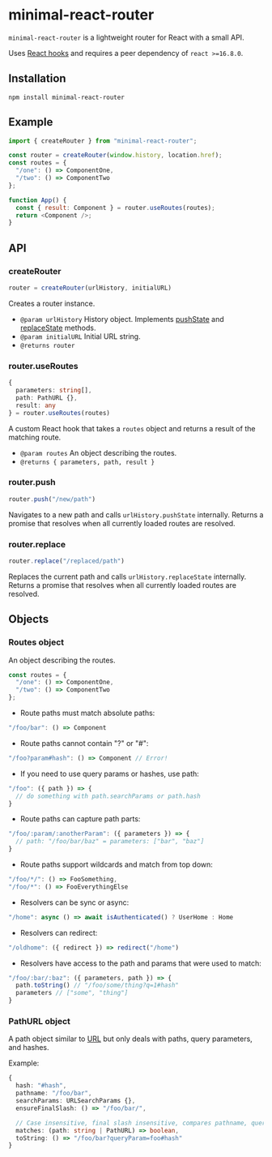 # minimal-react-router

`minimal-react-router` is a lightweight router for React with a small API.

Uses [React hooks](https://reactjs.org/docs/hooks-reference.html) and requires a peer dependency of `react >=16.8.0`.

## Installation

`npm install minimal-react-router`

## Example

```js
import { createRouter } from "minimal-react-router";

const router = createRouter(window.history, location.href);
const routes = {
  "/one": () => ComponentOne,
  "/two": () => ComponentTwo
};

function App() {
  const { result: Component } = router.useRoutes(routes);
  return <Component />;
}
```

## API

### createRouter

```js
router = createRouter(urlHistory, initialURL)
```

Creates a router instance.

* `@param urlHistory` History object. Implements [pushState](https://developer.mozilla.org/en-US/docs/Web/API/History_API#The_pushState()_method) and [replaceState](https://developer.mozilla.org/en-US/docs/Web/API/History_API#The_replaceState()_method) methods.
* `@param initialURL` Initial URL string.
* `@returns router`

### router.useRoutes

```ts
{
  parameters: string[],
  path: PathURL {},
  result: any
} = router.useRoutes(routes)
```

A custom React hook that takes a `routes` object and returns a result of the matching route.

* `@param routes` An object describing the routes.
* `@returns { parameters, path, result }`

### router.push

```js
router.push("/new/path")
```

Navigates to a new path and calls `urlHistory.pushState` internally.
Returns a promise that resolves when all currently loaded routes are resolved.

### router.replace

```js
router.replace("/replaced/path")
```

Replaces the current path and calls `urlHistory.replaceState` internally.
Returns a promise that resolves when all currently loaded routes are resolved.

## Objects

### Routes object

An object describing the routes.

```js
const routes = {
  "/one": () => ComponentOne,
  "/two": () => ComponentTwo
};
```

* Route paths must match absolute paths:
```js
"/foo/bar": () => Component
```
* Route paths cannot contain "?" or "#":
```js
"/foo?param#hash": () => Component // Error!
```
* If you need to use query params or hashes, use path:
```js
"/foo": ({ path }) => {
  // do something with path.searchParams or path.hash
}
```
* Route paths can capture path parts:
```js
"/foo/:param/:anotherParam": ({ parameters }) => {
  // path: "/foo/bar/baz" = parameters: ["bar", "baz"]
}
```
* Route paths support wildcards and match from top down:
```js
"/foo/*/": () => FooSomething,
"/foo/*": () => FooEverythingElse
```
* Resolvers can be sync or async:
```js
"/home": async () => await isAuthenticated() ? UserHome : Home
```
* Resolvers can redirect:
```js
"/oldhome": ({ redirect }) => redirect("/home")
```
* Resolvers have access to the path and params that were used to match:
```js
"/foo/:bar/:baz": ({ parameters, path }) => {
  path.toString() // "/foo/some/thing?q=1#hash"
  parameters // ["some", "thing"]
}
```

### PathURL object

A path object similar to [URL](https://developer.mozilla.org/en-US/docs/Web/API/URL) but only deals with paths, query parameters, and hashes.

Example:

```ts
{
  hash: "#hash",
  pathname: "/foo/bar",
  searchParams: URLSearchParams {},
  ensureFinalSlash: () => "/foo/bar/",

  // Case insensitive, final slash insensitive, compares pathname, query params, and hash.
  matches: (path: string | PathURL) => boolean,
  toString: () => "/foo/bar?queryParam=foo#hash"
}
```

